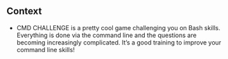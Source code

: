## Context
- CMD CHALLENGE is a pretty cool game challenging you on Bash skills. Everything is done via the command line and the questions are becoming increasingly complicated. It’s a good training to improve your command line skills!
